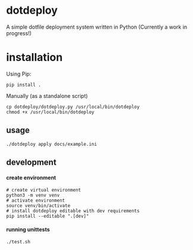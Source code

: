 # dotdeploy

A simple dotfile deployment system written in Python (Currently a work in progress!)

# installation

Using Pip:
```
pip install .
```

Manually (as a standalone script)
```
cp dotdeploy/dotdeploy.py /usr/local/bin/dotdeploy
chmod +x /usr/local/bin/dotdeploy
```

## usage

```
./dotdeploy apply docs/example.ini
```

## development

#### create environment

```
# create virtual environment
python3 -m venv venv
# activate environment
source venv/bin/activate
# install dotdeploy editable with dev requirements
pip install --editable ".[dev]"
```

#### running unittests

```
./test.sh
```